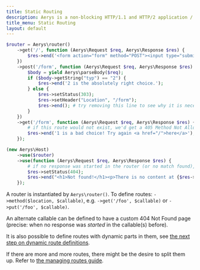 ```yaml
---
title: Static Routing
description: Aerys is a non-blocking HTTP/1.1 and HTTP/2 application / websocket / static file server.
title_menu: Static Routing
layout: default
---
```


```php
$router = Aerys\router()
    ->get('/', function (Aerys\Request $req, Aerys\Response $res) {
        $res->end('<form action="form" method="POST"><input type="submit" value="1" name="typ" /> or <input type="submit" value="2" name="typ" /></form>')
    })
    ->post('/form', function (Aerys\Request $req, Aerys\Response $res) {
        $body = yield Aerys\parseBody($req);
        if ($body->getString("typ") == "2") {
            $res->end('2 is the absolutely right choice.');
        } else {
            $res->setStatus(303);
            $res->setHeader("Location", "/form");
            $res->end(); # try removing this line to see why it is necessary
        }
    })
    ->get('/form', function (Aerys\Request $req, Aerys\Response $res) {
        # if this route would not exist, we'd get a 405 Method Not Allowed
        $res->end('1 is a bad choice! Try again <a href="/">here</a>');
    });

(new Aerys\Host)
    ->use($router)
    ->use(function (Aerys\Request $req, Aerys\Response $res) {
        # if no response was started in the router (or no match found), we can have a custom 404 page here
        $res->setStatus(404);
        $res->end("<h1>Not found!</h1><p>There is no content at {$res->getUri()}</p>");
    });
```

A router is instantiated by `Aerys\router()`. To define routes: `->method($location, $callable)`, e.g. `->get('/foo', $callable)` or `->put('/foo', $callable)`.

An alternate callable can be defined to have a custom 404 Not Found page (precise: when no response was _started_ in the callable(s) before).

It is also possible to define routes with dynamic parts in them, see [the next step on dynamic route definitions](dynamic-routes.md).

If there are more and more routes, there might be the desire to split them up. Refer to [the managing routes guide](../http-advanced/routes.md).

